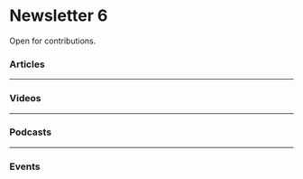 # Newsletter 6
Open for contributions.
### Articles

---

### Videos


---

### Podcasts

---

### Events